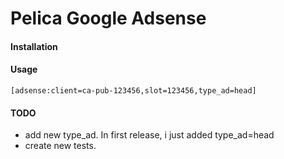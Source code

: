 Pelica Google Adsense
=====================

#### Installation

#### Usage

```code
[adsense:client=ca-pub-123456,slot=123456,type_ad=head]
```

#### TODO
 * add new type_ad. In first release, i just added type_ad=head
 * create new tests.
